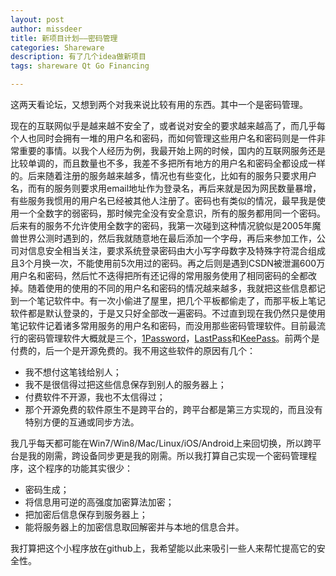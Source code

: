 ```yaml
---
layout: post
author: missdeer
title: 新项目计划——密码管理
categories: Shareware
description: 有了几个idea做新项目
tags: shareware Qt Go Financing

---
```


这两天看论坛，又想到两个对我来说比较有用的东西。其中一个是密码管理。

现在的互联网似乎是越来越不安全了，或者说对安全的要求越来越高了，而几乎每个人也同时会拥有一堆的用户名和密码，而如何管理这些用户名和密码则是一件非常重要的事情。以我个人经历为例，我最开始上网的时候，国内的互联网服务还是比较单调的，而且数量也不多，我差不多把所有地方的用户名和密码全都设成一样的。后来随着注册的服务越来越多，情况也有些变化，比如有的服务只要求用户名，而有的服务则要求用email地址作为登录名，再后来就是因为网民数量暴增，有些服务我惯用的用户名已经被其他人注册了。密码也有类似的情况，最早我是使用一个全数字的弱密码，那时候完全没有安全意识，所有的服务都用同一个密码。后来有的服务不允许使用全数字的密码，我第一次碰到这种情况貌似是2005年魔兽世界公测时遇到的，然后我就随意地在最后添加一个字母，再后来参加工作，公司对信息安全相当关注，要求系统登录密码由大小写字母数字及特殊字符混合组成且3个月换一次，不能使用前5次用过的密码。再之后则是遇到CSDN被泄漏600万用户名和密码，然后忙不迭得把所有还记得的常用服务使用了相同密码的全都改掉。随着使用的使用的不同的用户名和密码的情况越来越多，我就把这些信息都记到一个笔记软件中。有一次小偷进了屋里，把几个平板都偷走了，而那平板上笔记软件都是默认登录的，于是又只好全部改一遍密码。不过直到现在我仍然只是使用笔记软件记着诸多常用服务的用户名和密码，而没用那些密码管理软件。目前最流行的密码管理软件大概就是三个，[1Password](https://agilebits.com/onepassword)，[LastPass](https://lastpass.com/)和[KeePass](http://keepass.info/)。前两个是付费的，后一个是开源免费的。我不用这些软件的原因有几个：

- 我不想付这笔钱给别人；
- 我不是很信得过把这些信息保存到别人的服务器上；
- 付费软件不开源，我也不太信得过；
- 那个开源免费的软件原生不是跨平台的，跨平台都是第三方实现的，而且没有特别方便的互通或同步方法。

我几乎每天都可能在Win7/Win8/Mac/Linux/iOS/Android上来回切换，所以跨平台是我的刚需，跨设备同步更是我的刚需。所以我打算自己实现一个密码管理程序，这个程序的功能其实很少：

- 密码生成；
- 将信息用可逆的高强度加密算法加密；
- 把加密后信息保存到服务器上；
- 能将服务器上的加密信息取回解密并与本地的信息合并。

我打算把这个小程序放在github上，我希望能以此来吸引一些人来帮忙提高它的安全性。
